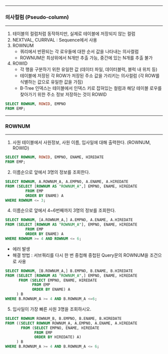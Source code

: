 -----
### 의사컬럼 (Pseudo-column)
-----
1. 테이블의 컬럼처럼 동작하지만, 실제로 테이블에 저장되지 않는 컬럼
2. NEXTVAL, CURRVAL : Sequence에서 사용
3. ROWNUM
   - 쿼리에서 반환되는 각 로우들에 대한 순서 값을 나타내는 의사컬럼
   - ROWNUM은 최상위에서 N개만 추출 가능, 중간에 있는 N개를 추출 불가
4. ROWID
   - 각 행을 구분하기 위한 유일한 값 (데이터 파일, 데이터블럭, 블럭 내 위치 등)
   - 테이블에 저장된 각 ROW가 저장된 주소 값을 가리키는 의사컬럼 (각 ROW를 식별하는 값으로 유일한 값을 가짐)
   - B-Tree 인덱스는 테이블에서 인덱스 키로 잡혀있는 컬럼과 해당 테이블 로우를 찾아가기 위한 주소 정보 저장하는 것이 ROWID
```sql
SELECT ROWNUM, ROWID, EMPNO
FROM EMP;
```
-----
### ROWNUM
-----
1. 사원 테이블에서 사원정보, 사원 이름, 입사일에 대해 출력한다. (ROWNUM, ROWID)
```sql
SELECT ROWNUM, ROWID, EMPNO, ENAME, HIREDATE
FROM EMP;
```

2. 이름순으로 앞에서 3명의 정보를 조회한다.
```sql
SELECT ROWNUM, A.ROWNUM_A, A.EMPNO, A.ENAME, A.HIREDATE
FROM (SELECT [ROWNUM AS "ROWNUM_A",] EMPNO, ENAME, HIREDATE
         FROM EMP
         ORDER BY ENAME) A
WHERE ROWNUM <= 3;
```

4. 이름순으로 앞에서 4~6번째까지 3명의 정보를 조회한다.
```sql
SELECT ROWNUM, [A.ROWNUM_A,] A.EMPNO, A.ENAME, A.HIREDATE
FROM (SELECT [ROWNUM AS "ROWNUM_A"], EMPNO, ENAME, HIREDATE
         FROM EMP
         ORDER BY ENAME) A
WHERE ROWNUM >= 4 AND ROWNUM <= 6; 
```
   - 에러 발생
   - 해결 방법 : 서브쿼리를 다시 한 번 중첩해 중첩된 Query문의 ROWNUM을 조건으로 사용

```sql
SELECT ROWNUM, [B.ROWNUM_A,] B.EMPNO, B.ENAME, B.HIREDATE
FROM (SELECT [ROWNUM AS "ROWNUM_A",] EMPNO, ENAME, HIREDATE
      FROM (SELECT EMPNO, ENAME, HIREDATE
            FROM EMP
            ORDER BY ENAME) A
     ) B
WHERE B.ROWNUM_A >= 4 AND B.ROWNUM_A <=6; 
```

5. 입사일이 가장 빠른 사원 3명을 조회하시오.
```sql
SELECT ROWNUM ROWNUM_B, B.EMPNO, B.ENAME, B.HIREDATE
FROM ((SELECT ROWNUM ROWNUM_A, A.EMPNO, A.ENAME, A.HIREDATE 
       FROM (SELECT EMPNO, ENAME, HIREDATE
             FROM EMP
             ORDER BY HIREDATE) A)  
     ) B
WHERE B.ROWNUM_A >= 4 AND B.ROWNUM_A <= 6;

```
